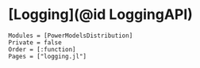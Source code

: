 # [Logging](@id LoggingAPI)

```@autodocs
Modules = [PowerModelsDistribution]
Private = false
Order = [:function]
Pages = ["logging.jl"]
```
